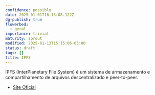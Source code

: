 ```yaml
---
confidence: possible
date: 2025-01-01T16:13:08.122Z
dg-publish: true
flowerbed:
  - geral
importance: trivial
maturity: sprout
modified: 2025-01-13T15:15:06-03:00
status: draft
tags: []
title: IPFS
---
```


IPFS (InterPlanetary File System) é um sistema de armazenamento e compartilhamento de arquivos descentralizado e peer-to-peer.

* [Site Oficial](https://ipfs.tech/)
